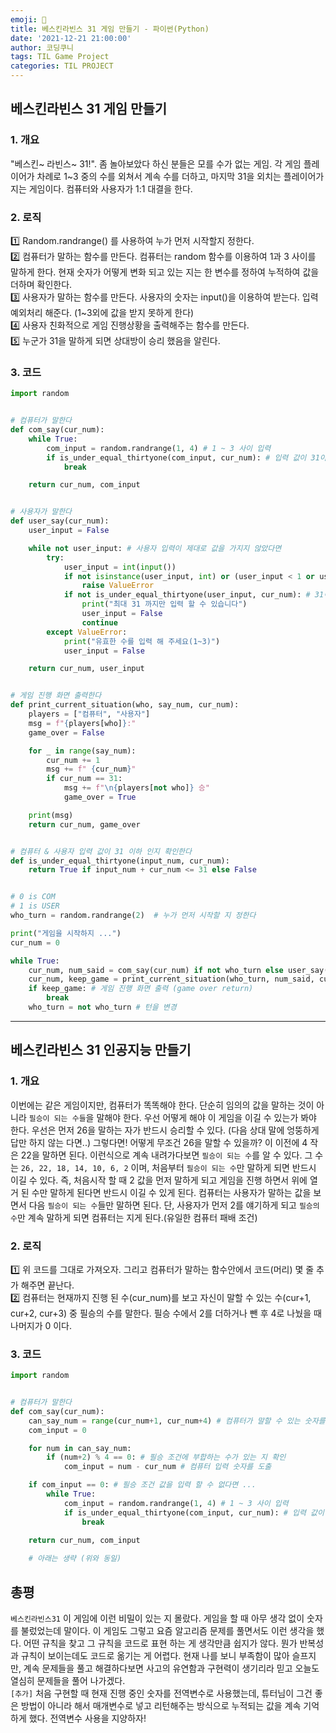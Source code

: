 ```yaml
---
emoji: 🍦
title: 베스킨라빈스 31 게임 만들기 - 파이썬(Python)
date: '2021-12-21 21:00:00'
author: 코딩쿠니
tags: TIL Game Project
categories: TIL PROJECT
---
```


## 베스킨라빈스 31 게임 만들기

### 1. 개요
"베스킨~ 라빈스~ 31!". 좀 놀아보았다 하신 분들은 모를 수가 없는 게임. 각 게임 플레이어가 차례로 1~3 중의 수를 외쳐서 계속 수를 더하고, 마지막 31을 외치는 플레이어가 지는 게임이다. 컴퓨터와 사용자가 1:1 대결을 한다.

### 2. 로직
1️⃣ Random.randrange() 를 사용하여 누가 먼저 시작할지 정한다.   
2️⃣ 컴퓨터가 말하는 함수를 만든다. 컴퓨터는 random 함수를 이용하여 1과 3 사이를 말하게 한다. 현재 숫자가 어떻게 변화 되고 있는 지는 한 변수를 정하여 누적하여 값을 더하며 확인한다.   
3️⃣ 사용자가 말하는 함수를 만든다. 사용자의 숫자는 input()을 이용하여 받는다. 입력 예외처리 해준다. (1~3외에 값을 받지 못하게 한다)   
4️⃣ 사용자 친화적으로 게임 진행상황을 출력해주는 함수를 만든다.   
5️⃣ 누군가 31을 말하게 되면 상대방이 승리 했음을 알린다.

### 3. 코드
```python
import random


# 컴퓨터가 말한다
def com_say(cur_num):
    while True:
        com_input = random.randrange(1, 4) # 1 ~ 3 사이 입력
        if is_under_equal_thirtyone(com_input, cur_num): # 입력 값이 31이하 인 경우만
            break

    return cur_num, com_input


# 사용자가 말한다
def user_say(cur_num):
    user_input = False

    while not user_input: # 사용자 입력이 제대로 값을 가지지 않았다면
        try:
            user_input = int(input())
            if not isinstance(user_input, int) or (user_input < 1 or user_input > 3): # 정수형, 1~3사이
                raise ValueError
            if not is_under_equal_thirtyone(user_input, cur_num): # 31이하가 아니라면
                print("최대 31 까지만 입력 할 수 있습니다")
                user_input = False
                continue
        except ValueError:
            print("유효한 수를 입력 해 주세요(1~3)")
            user_input = False

    return cur_num, user_input


# 게임 진행 화면 출력한다
def print_current_situation(who, say_num, cur_num):
    players = ["컴퓨터", "사용자"]
    msg = f"{players[who]}:"
    game_over = False

    for _ in range(say_num):
        cur_num += 1
        msg += f" {cur_num}"
        if cur_num == 31:
            msg += f"\n{players[not who]} 승"
            game_over = True

    print(msg)
    return cur_num, game_over


# 컴퓨터 & 사용자 입력 값이 31 이하 인지 확인한다
def is_under_equal_thirtyone(input_num, cur_num):
    return True if input_num + cur_num <= 31 else False


# 0 is COM
# 1 is USER
who_turn = random.randrange(2)  # 누가 먼저 시작할 지 정한다

print("게임을 시작하지 ...")
cur_num = 0

while True:
    cur_num, num_said = com_say(cur_num) if not who_turn else user_say(cur_num) # 컴퓨터 또는 사용자 입력 값 받기
    cur_num, keep_game = print_current_situation(who_turn, num_said, cur_num)
    if keep_game: # 게임 진행 화면 출력 (game over return)
        break
    who_turn = not who_turn # 턴을 변경
```
___

## 베스킨라빈스 31 인공지능 만들기

### 1. 개요
이번에는 같은 게임이지만, 컴퓨터가 똑똑해야 한다. 단순히 임의의 값을 말하는 것이 아니라 `필승이 되는 수들`을 말해야 한다. 우선 어떻게 해야 이 게임을 이길 수 있는가 봐야 한다. 우선은 먼저 26을 말하는 자가 반드시 승리할 수 있다. (다음 상대 말에 엉뚱하게 답만 하지 않는 다면..) 그렇다면! 어떻게 무조건 26을 말할 수 있을까? 이 이전에 4 작은 22을 말하면 된다. 이런식으로 계속 내려가다보면 `필승이 되는 수`를 알 수 있다. 그 수는 `26, 22, 18, 14, 10, 6, 2` 이며, 처음부터 `필승이 되는 수`만 말하게 되면 반드시 이길 수 있다.
즉, 처음시작 할 때 2 값을 먼저 말하게 되고 게임을 진행 하면서 위에 열거 된 수만 말하게 된다면 반드시 이길 수 있게 된다. 컴퓨터는 사용자가 말하는 값을 보면서 다음 `필승이 되는 수`들만 말하면 된다. 단, 사용자가 먼저 2를 얘기하게 되고 `필승의 수`만 계속 말하게 되면 컴퓨터는 지게 된다.(유일한 컴퓨터 패배 조건)

### 2. 로직
1️⃣ 위 코드를 그대로 가져오자. 그리고 컴퓨터가 말하는 함수안에서 코드(머리) 몇 줄 추가 해주면 끝난다.   
2️⃣ 컴퓨터는 현재까지 진행 된 수(cur_num)를 보고 자신이 말할 수 있는 수(cur+1, cur+2, cur+3) 중 필승의 수를 말한다. 필승 수에서 2를 더하거나 뺀 후 4로 나눴을 때 나머지가 0 이다.

### 3. 코드
```python
import random


# 컴퓨터가 말한다
def com_say(cur_num):
    can_say_num = range(cur_num+1, cur_num+4) # 컴퓨터가 말할 수 있는 숫자를 리스트에 담는다
    com_input = 0

    for num in can_say_num:
        if (num+2) % 4 == 0: # 필승 조건에 부합하는 수가 있는 지 확인
            com_input = num - cur_num # 컴퓨터 입력 숫자를 도출

    if com_input == 0: # 필승 조건 값을 입력 할 수 없다면 ...
        while True:
            com_input = random.randrange(1, 4) # 1 ~ 3 사이 입력
            if is_under_equal_thirtyone(com_input, cur_num): # 입력 값이 31이하 인 경우만
                break

    return cur_num, com_input
    
    # 아래는 생략 (위와 동일)
```

## 총평
`베스킨라빈스31` 이 게임에 이런 비밀이 있는 지 몰랐다. 게임을 할 때 아무 생각 없이 숫자를 불렀었는데 말이다. 이 게임도 그렇고 요즘 알고리즘 문제를 풀면서도 이런 생각을 했다. 어떤 규칙을 찾고 그 규칙을 코드로 표현 하는 게 생각만큼 쉽지가 않다. 뭔가 반복성과 규칙이 보이는데도 코드로 옮기는 게 어렵다. 현재 나를 보니 부족함이 많아 슬프지만, 계속 문제들을 풀고 해결하다보면 사고의 유연함과 구현력이 생기리라 믿고 오늘도 열심히 문제들을 풀어 나가겠다.   
`[추가]` 처음 구현할 때 현재 진행 중인 숫자를 전역변수로 사용했는데, 튜터님이 그건 좋은 방법이 아니라 해서 매개변수로 넣고 리턴해주는 방식으로 누적되는 값을 계속 기억하게 했다. 전역변수 사용을 지양하자!
```toc
```